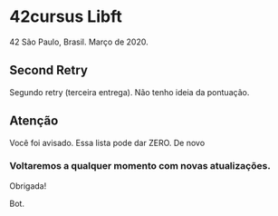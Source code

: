 # 42cursus Libft

42 São Paulo, Brasil. Março de 2020.

## Second Retry

Segundo retry (terceira entrega). Não tenho ideia da pontuação. 

## Atenção

Você foi avisado. Essa lista pode dar ZERO. De novo

### Voltaremos a qualquer momento com novas atualizações.

Obrigada!

Bot.
